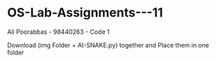 # OS-Lab-Assignments---11
Ali Poorabbas - 98440263 - Code 1

Download (img Folder + AI-SNAKE.py) together and Place them in one folder
